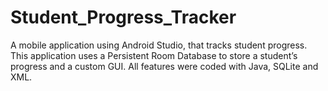 # Student_Progress_Tracker
A mobile application using Android Studio, that tracks student progress. This application uses a Persistent Room Database to store a student’s progress and a custom GUI. All features were coded with Java, SQLite and XML.
